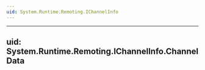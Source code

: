```yaml
---
uid: System.Runtime.Remoting.IChannelInfo
---
```


---
uid: System.Runtime.Remoting.IChannelInfo.ChannelData
---
